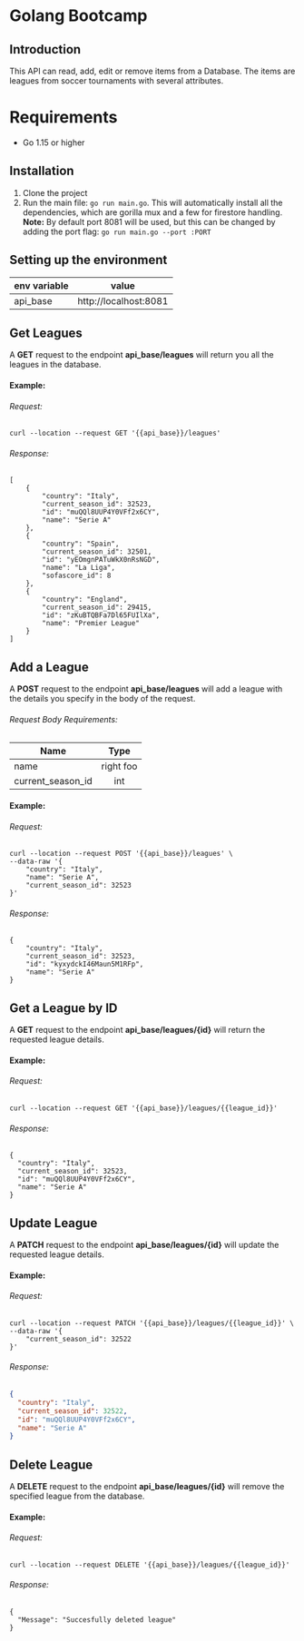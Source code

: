 # Golang Bootcamp

## Introduction

This API can read, add, edit or remove items from a Database. The items are leagues from soccer tournaments with several attributes.

# Requirements

* Go 1.15 or higher

## Installation


1. Clone the project
1. Run the main file: `go run main.go`. This will automatically install all the dependencies, which are gorilla mux and a few for firestore handling.
**Note:** By default port 8081 will be used, but this can be changed by adding the port flag: `go run main.go --port :PORT`




## Setting up the environment

| env variable  | value |
| ------------- |:-------------:|
| api_base      | http://localhost:8081     |

## Get Leagues
A **GET** request to the endpoint **api_base/leagues** will return you all the leagues in the database.

#### Example:

###### Request:
```
curl --location --request GET '{{api_base}}/leagues'
```

###### Response:

```
[
    {
        "country": "Italy",
        "current_season_id": 32523,
        "id": "muQQl8UUP4Y0VFf2x6CY",
        "name": "Serie A"
    },
    {
        "country": "Spain",
        "current_season_id": 32501,
        "id": "yEOmgnPATuWkX0nRsNGD",
        "name": "La Liga",
        "sofascore_id": 8
    },
    {
        "country": "England",
        "current_season_id": 29415,
        "id": "zKuBTQBFa7Dl65FUIlXa",
        "name": "Premier League"
    }
]
```



## Add a League
A **POST** request to the endpoint **api_base/leagues** will add a league with the details you specify in the body of the request.

###### Request Body Requirements:

| Name  | Type |
| ------------- |:-------------:|
| name     | right foo     |
| current_season_id      | int     |


#### Example:

###### Request:
```
curl --location --request POST '{{api_base}}/leagues' \
--data-raw '{
    "country": "Italy",
    "name": "Serie A",
    "current_season_id": 32523
}'
```

###### Response:

```
{
    "country": "Italy",
    "current_season_id": 32523,
    "id": "kyxydckI46Maun5M1RFp",
    "name": "Serie A"
}
```

## Get a League by ID
A **GET** request to the endpoint **api_base/leagues/{id}** will return the requested league details.


#### Example:

###### Request:
```
curl --location --request GET '{{api_base}}/leagues/{{league_id}}'
```

###### Response:

```
{
  "country": "Italy",
  "current_season_id": 32523,
  "id": "muQQl8UUP4Y0VFf2x6CY",
  "name": "Serie A"
}
```



## Update League
A **PATCH** request to the endpoint **api_base/leagues/{id}** will update the requested league details.


#### Example:

###### Request:
```
curl --location --request PATCH '{{api_base}}/leagues/{{league_id}}' \
--data-raw '{
    "current_season_id": 32522
}'
```

###### Response:

```json
{
  "country": "Italy",
  "current_season_id": 32522,
  "id": "muQQl8UUP4Y0VFf2x6CY",
  "name": "Serie A"
}
```



## Delete League
A **DELETE** request to the endpoint **api_base/leagues/{id}** will remove the specified league from the database.


#### Example:

###### Request:
```
curl --location --request DELETE '{{api_base}}/leagues/{{league_id}}'
```

###### Response:

```
{
  "Message": "Succesfully deleted league"
}
```
